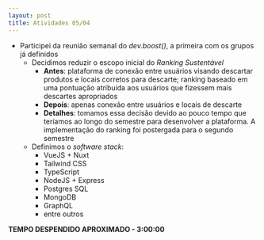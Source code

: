 ```yaml
---
layout: post
title: Atividades 05/04
---
```


- Participei da reunião semanal do *dev.boost()*, a primeira com os grupos já definidos
	- Decidimos reduzir o escopo inicial do *Ranking Sustentável*
		- **Antes**: plataforma de conexão entre usuários visando descartar produtos e locais corretos para descarte; ranking baseado em uma pontuação atribuída aos usuários que fizessem mais descartes apropriados
		- **Depois**: apenas conexão entre usuários e locais de descarte
		- **Detalhes**: tomamos essa decisão devido ao pouco tempo que teríamos ao longo do semestre para desenvolver a plataforma. A implementação do ranking foi postergada para o segundo semestre
	- Definimos o *software stack*:
		- VueJS + Nuxt
		- Tailwind CSS
		- TypeScript
		- NodeJS + Express
		- Postgres SQL
		- MongoDB
		- GraphQL
		- entre outros

**TEMPO DESPENDIDO APROXIMADO - 3:00:00**

